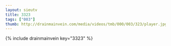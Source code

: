 ```yaml
--- 
layout: sieutv
title: 3323
tags: ["003"]
thumb: http://drainmainvein.com/media/videos/tmb/000/003/323/player.jpg
---
```

{% include drainmainvein key="3323" %} 
